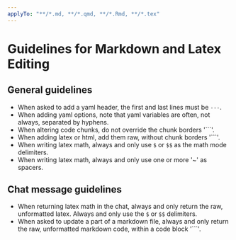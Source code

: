```yaml
---
applyTo: "**/*.md, **/*.qmd, **/*.Rmd, **/*.tex"
---
```


# Guidelines for Markdown and Latex Editing

## General guidelines

- When asked to add a yaml header, the first and last lines must be `---`.
- When adding yaml options, note that yaml variables are often, not always, separated by hyphens.
- When altering code chunks, do not override the chunk borders '```'.
- When adding latex or html, add them raw, without chunk borders '```'.
- When writing latex math, always and only use `$` or `$$` as the math mode delimiters.
- When writing latex math, always and only use one or more '~' as spacers.

## Chat message guidelines

- When returning latex math in the chat, always and only return the raw, unformatted latex. Always and only use the `$` or `$$` delimiters.
- When asked to update a part of a markdown file, always and only return the raw, unformatted markdown code, within a code block '```'.
